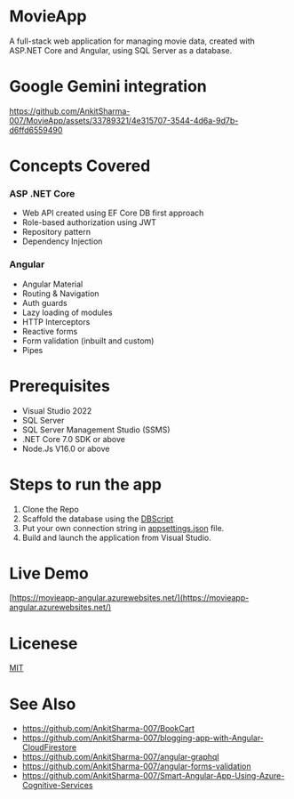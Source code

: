 # MovieApp

A full-stack web application for managing movie data, created with ASP.NET Core and Angular, using SQL Server as a database.

# Google Gemini integration

https://github.com/AnkitSharma-007/MovieApp/assets/33789321/4e315707-3544-4d6a-9d7b-d6ffd6559490

# Concepts Covered

### ASP .NET Core

 - Web API created using EF Core DB first approach
 - Role-based authorization using JWT
 - Repository pattern
 - Dependency Injection

### Angular

 - Angular Material 
 - Routing & Navigation
 - Auth guards
 - Lazy loading of modules
 - HTTP Interceptors
 - Reactive forms
 - Form validation (inbuilt and custom)
 - Pipes

# Prerequisites

- Visual Studio 2022 
- SQL Server
- SQL Server Management Studio (SSMS)
- .NET Core 7.0 SDK or above
- Node.Js V16.0 or above

# Steps to run the app

1. Clone the Repo
2. Scaffold the database using the [DBScript](https://github.com/AnkitSharma-007/MovieApp/tree/main/DBScript)
3. Put your own connection string in [appsettings.json](https://github.com/AnkitSharma-007/MovieApp/blob/main/MovieApp/MovieApp/appsettings.json) file.
4. Build and launch the application from Visual Studio.

# Live Demo
[https://movieapp-angular.azurewebsites.net/](https://movieapp-angular.azurewebsites.net/)

# Licenese

[MIT](https://github.com/AnkitSharma-007/MovieApp/blob/main/LICENSE)

# See Also

- https://github.com/AnkitSharma-007/BookCart
- https://github.com/AnkitSharma-007/blogging-app-with-Angular-CloudFirestore
- https://github.com/AnkitSharma-007/angular-graphql
- https://github.com/AnkitSharma-007/angular-forms-validation
- https://github.com/AnkitSharma-007/Smart-Angular-App-Using-Azure-Cognitive-Services
